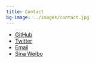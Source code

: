 ```yaml
---
title: Contact
bg-image: ../images/contact.jpg
---
```


<ul>
    <li><a href="https://github.com/qpfiffer">GitHub</a></li>
    <li><a href="https://twitter.com/WAallLy">Twitter</a></li>
    <li><a href="mailto:shithouse@goatse.cx">Email</a></li>
    <li><a href="http://weibo.com/u/3859727821">Sina Weibo</a></li>
</ul>

